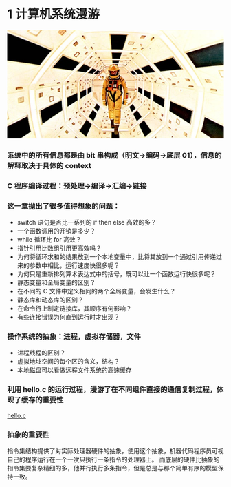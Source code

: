 # 1 计算机系统漫游

![](2001-A-Space-Odyssey.jpg)

### 系统中的所有信息都是由 bit 串构成（明文->编码->底层 01），信息的解释取决于具体的 context

### C 程序编译过程：预处理->编译->汇编->链接

### 这一章抛出了很多值得想象的问题：

- switch 语句是否比一系列的 if then else 高效的多？
- 一个函数调用的开销是多少？
- while 循环比 for 高效？
- 指针引用比数组引用更高效吗？
- 为何将循环求和的结果放到一个本地变量中，比将其放到一个通过引用传递过来的参数中相比，运行速度快很多呢？
- 为何只是重新排列算术表达式中的括号，既可以让一个函数运行快很多呢？
- 静态变量和全局变量的区别？
- 在不同的 C 文件中定义相同的两个全局变量，会发生什么？
- 静态库和动态库的区别？
- 在命令行上制定链接库，其顺序有何影响？
- 有些连接错误为何直到运行时才出现？

### 操作系统的抽象：进程，虚拟存储器，文件

- 进程线程的区别？
- 虚拟地址空间的每个区的含义，结构？
- 本地磁盘可以看做远程文件系统的高速缓存

### 利用 hello.c 的运行过程，漫游了在不同组件直接的通信复制过程，体现了缓存的重要性

[hello.c](hello.c)

### 抽象的重要性

指令集结构提供了对实际处理器硬件的抽象，使用这个抽象，机器代码程序员可视自己的程序运行在一个一次只执行一条指令的处理器上。
而底层的硬件比抽象的指令集要复杂精细的多，他并行执行多条指令，但是总是与那个简单有序的模型保持一致。
